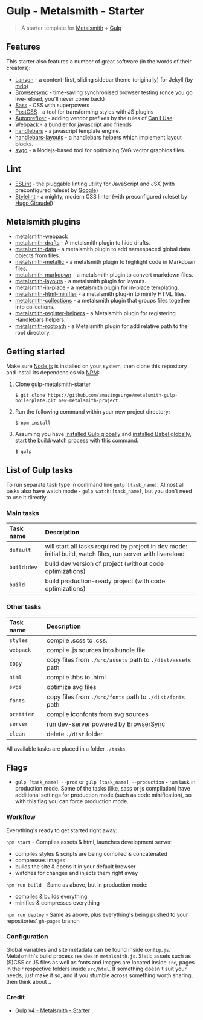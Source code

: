 # Gulp - Metalsmith - Starter

> A starter template for [Metalsmith](https://github.com/segmentio/metalsmith) + [Gulp](https://github.com/gulpjs/gulp)

## Features
This starter also features a number of great software (in the words of their creators):
- [Lanyon](http://lanyon.getpoole.com/) - a content-first, sliding sidebar theme (originally) for Jekyll (by [mdo](http://mdo.fm))
- [Browsersync](https://www.browsersync.io/) - time-saving synchronised browser testing (once you go live-reload, you'll never come back)
- [Sass](http://sass-lang.com/) - CSS with superpowers
- [PostCSS](https://github.com/postcss/postcss) - a tool for transforming styles with JS plugins
- [Autoprefixer](https://github.com/postcss/autoprefixer) - adding vendor prefixes by the rules of [Can I Use](http://caniuse.com/)
- [Webpack](https://webpack.github.io/) - a bundler for javascript and friends
- [handlebars](https://github.com/wycats/handlebars.js) - a javascript template engine.
- [handlebars-layouts](https://github.com/shannonmoeller/handlebars-layouts) - a handlebars helpers which implement layout blocks.
- [svgo](https://github.com/svg/svgo) - a Nodejs-based tool for optimizing SVG vector graphics files.

## Lint
- [ESLint](http://eslint.org/) - the pluggable linting utility for JavaScript and JSX (with preconfigured ruleset by [Google](https://github.com/google/eslint-config-google))
- [Stylelint](http://stylelint.io/) - a mighty, modern CSS linter (with preconfigured ruleset by [Hugo Giraudel](https://sass-guidelin.es/))

## Metalsmith plugins
- [metalsmith-webpack](https://github.com/christophercliff/metalsmith-webpack)
- [metalsmith-drafts](https://github.com/segmentio/metalsmith-drafts) - A metalsmith plugin to hide drafts.
- [metalsmith-data](https://github.com/elcontraption/metalsmith-data) - a metalsmith plugin to add namespaced global data objects from files.
- [metalsmith-metallic](https://github.com/weswigham/metalsmith-metallic) - a metalsmith plugin to highlight code in Markdown files.
- [metalsmith-markdown](https://github.com/segmentio/metalsmith-markdown) - a metalsmith plugin to convert markdown files.
- [metalsmith-layouts](https://github.com/superwolff/metalsmith-layouts) - a metalsmith plugin for layouts.
- [metalsmith-in-place](https://github.com/superwolff/metalsmith-in-place) - a metalsmith plugin for in-place templating.
- [metalsmith-html-minifier](https://github.com/whymarrh/metalsmith-html-minifier) - a metalsmith plug-in to minify HTML files.
- [metalsmith-collections](https://github.com/segmentio/metalsmith-collections) - a metalsmith plugin that groups files together into collections.
- [metalsmith-register-helpers](https://github.com/losttype/metalsmith-register-helpers) -  a Metalsmith plugin for registering Handlebars helpers.
- [metalsmith-rootpath](https://github.com/amazingsurge/metalsmith-rootpath) - a Metalsmith plugin for add relative path to the root directory.

## Getting started
Make sure [Node.js](http://nodejs.org/) is installed on your system, then clone this repository and install its dependencies via [NPM](https://npmjs.org/):

1. Clone gulp-metalsmith-starter

   ```
   $ git clone https://github.com/amazingsurge/metalsmith-gulp-boilerplate.git new-metalsmith-project
   ```

2. Run the following command within your new project directory:

   ```
   $ npm install
   ```

3. Assuming you have [installed Gulp globally](https://github.com/gulpjs/gulp/blob/master/docs/getting-started.md#1-install-gulp-globally) and [installed Babel globally](https://babeljs.io/docs/usage/cli/#installation),
start the build/watch process with this command:

   ```
   $ gulp
   ```

## List of Gulp tasks

To run separate task type in command line `gulp [task_name]`.
Almost all tasks also have watch mode - `gulp watch:[task_name]`, but you don't need to use it directly.

### Main tasks
Task name          | Description                                                      
:------------------|:----------------------------------
`default`          | will start all tasks required by project in dev mode: initial build, watch files, run server with livereload
`build:dev`        | build dev version of project (without code optimizations)
`build`            | build production-ready project (with code optimizations)

### Other tasks
Task name          | Description                                                      
:------------------|:----------------------------------
`styles`           | compile .scss to .css. 
`webpack`          | compile .js sources into bundle file
`copy`             | copy files from `./src/assets` path to `./dist/assets` path
`html`             | compile .hbs to .html
`svgs`             | optimize svg files
`fonts`            | copy files from `./src/fonts` path to `./dist/fonts` path
`prettier`         | compile iconfonts from svg sources
`server`           | run dev-server powered by [BrowserSync](https://www.browsersync.io/)
`clean`            | delete `./dist` folder

All available tasks are placed in a folder `./tasks`. 

## Flags
* `gulp [task_name] --prod` or `gulp [task_name] --production` - run task in production mode. Some of the tasks (like, sass or js compilation) have additional settings for production mode (such as code minification), so with this flag you can force production mode. 

### Workflow
Everything's ready to get started right away:

`npm start` - Compiles assets & html, launches development server:
- compiles styles & scripts are being compiled & concatenated
- compresses images
- builds the site & opens it in your default browser
- watches for changes and injects them right away

`npm run build` - Same as above, but in production mode:
- compiles & builds everything
- minifies & compresses everything

`npm run deploy` - Same as above, plus everything's being pushed to your repositories' `gh-pages` branch

### Configuration
Global variables and site metadata can be found inside `config.js`. Metalsmith's build process resides in `metalsmith.js`. Static assets such as (S)CSS or JS files as well as fonts and images are located inside `src`, pages in their respective folders inside `src/html`. If something doesn't suit your needs, just make it so, and if you stumble across something worth sharing, then think about ..

### Credit
- [Gulp v4 - Metalsmith - Starter](https://github.com/S1SYPHOS/Gulp4-Metalsmith-Starter)
